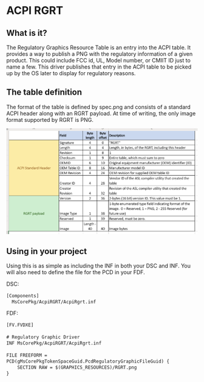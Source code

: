 # ACPI RGRT

## What is it?

The Regulatory Graphics Resource Table is an entry into the ACPI table. It provides a way to publish a PNG with the regulatory information of a given product. This could include FCC id, UL, Model number, or CMIIT ID just to name a few. This driver publishes that entry in the ACPI table to be picked up by the OS later to display for regulatory reasons.

## The table definition

The format of the table is defined by spec.png and consists of a standard ACPI header along with an RGRT payload. At time of writing, the only image format supported by RGRT is PNG.

![ACPI RGRT Spec](spec.png "ACPI RGRT Specification")

## Using in your project

Using this is as simple as including the INF in both your DSC and INF. You will also need to define the file for the PCD in your FDF.

DSC:
```
[Components]
  MsCorePkg/AcpiRGRT/AcpiRgrt.inf
```

FDF:
```
[FV.FVDXE]

# Regulatory Graphic Driver
INF MsCorePkg/AcpiRGRT/AcpiRgrt.inf

FILE FREEFORM = PCD(gMsCorePkgTokenSpaceGuid.PcdRegulatoryGraphicFileGuid) {
    SECTION RAW = $(GRAPHICS_RESOURCES)/RGRT.png
}
```
